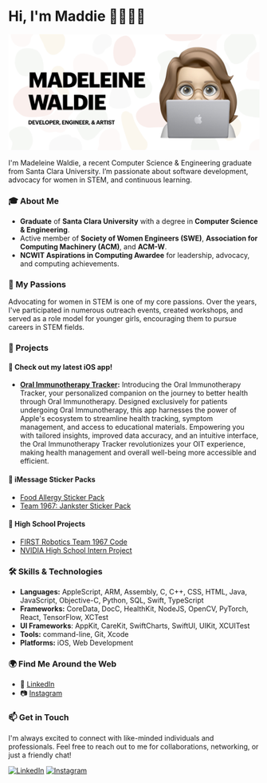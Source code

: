 # Hi, I'm Maddie 👋👩🏼‍💻

<img src="https://github.com/maddiewaldie/maddiewaldie/blob/master/mwaldie.jpeg" alt="Madeleine Waldie - Developer, Engineer, and Artist">

I'm Madeleine Waldie, a recent Computer Science & Engineering graduate from Santa Clara University. I’m passionate about software development, advocacy for women in STEM, and continuous learning. 

### 🎓 About Me

- **Graduate** of **Santa Clara University** with a degree in **Computer Science & Engineering**.
- Active member of **Society of Women Engineers (SWE)**, **Association for Computing Machinery (ACM)**, and **ACM-W**.
- **NCWIT Aspirations in Computing Awardee** for leadership, advocacy, and computing achievements.

### 🌟 My Passions

Advocating for women in STEM is one of my core passions. Over the years, I've participated in numerous outreach events, created workshops, and served as a role model for younger girls, encouraging them to pursue careers in STEM fields.

### 📱 Projects

#### 📲 Check out my latest iOS app!
- **[Oral Immunotherapy Tracker](https://apps.apple.com/us/app/oral-immunotherapy-tracker/id6502012518):** Introducing the Oral Immunotherapy Tracker, your personalized companion on the journey to better health through Oral Immunotherapy. Designed exclusively for patients undergoing Oral Immunotherapy, this app harnesses the power of Apple's ecosystem to streamline health tracking, symptom management, and access to educational materials. Empowering you with tailored insights, improved data accuracy, and an intuitive interface, the Oral Immunotherapy Tracker revolutionizes your OIT experience, making health management and overall well-being more accessible and efficient.

#### 💬 iMessage Sticker Packs
- [Food Allergy Sticker Pack](https://apps.apple.com/us/app/food-allergy-stickers/id1505243773)
- [Team 1967: Jankster Sticker Pack](https://apps.apple.com/us/app/team-1967-jankster-stickers/id1516750279)

#### 📐 High School Projects
- [FIRST Robotics Team 1967 Code](https://github.com/FRCTeam1967/FRCTeam1967)
- [NVIDIA High School Intern Project](https://github.com/NVIDIA-AI-IOT/Gesture-Recognition)

### 🛠️ Skills & Technologies
- **Languages:** AppleScript, ARM, Assembly, C, C++, CSS, HTML, Java, JavaScript, Objective-C, Python, SQL,
Swift, TypeScript
- **Frameworks:** CoreData, DocC, HealthKit, NodeJS, OpenCV, PyTorch, React, TensorFlow, XCTest
- **UI Frameworks**: AppKit, CareKit, SwiftCharts, SwiftUI, UIKit, XCUITest
- **Tools:** command-line, Git, Xcode
- **Platforms:** iOS, Web Development

### 🌍 Find Me Around the Web

- 💼 [LinkedIn](https://www.linkedin.com/in/madeleine-waldie/)
- 📷 [Instagram](https://www.instagram.com/madeleine.waldie/)

### 📫 Get in Touch

I'm always excited to connect with like-minded individuals and professionals. Feel free to reach out to me for collaborations, networking, or just a friendly chat!

[![LinkedIn](https://img.shields.io/badge/LinkedIn-Connect-blue?style=flat-square&logo=linkedin)](https://www.linkedin.com/in/madeleine-waldie/)
[![Instagram](https://img.shields.io/badge/Instagram-Follow-pink?style=flat-square&logo=instagram)](https://www.instagram.com/madeleine.waldie/)
